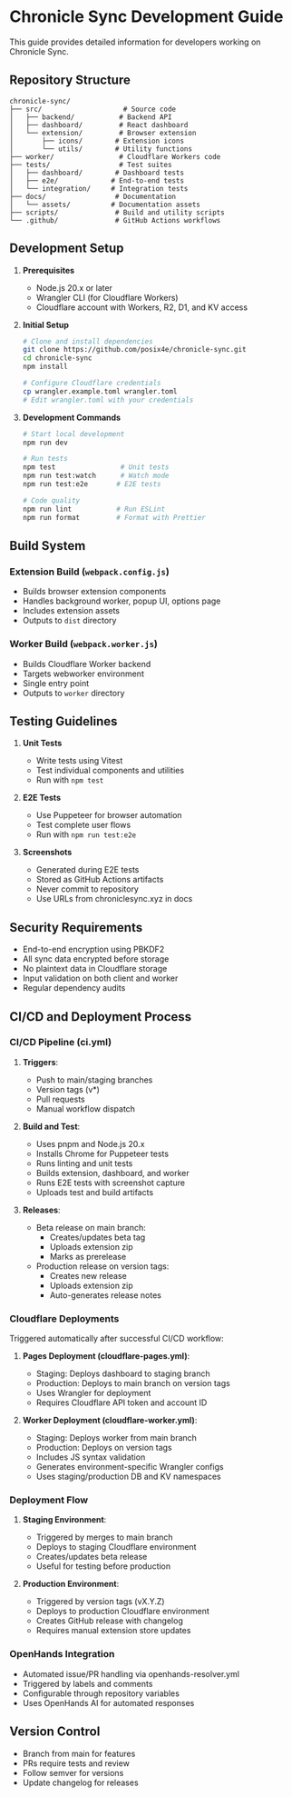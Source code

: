 # Chronicle Sync Development Guide

This guide provides detailed information for developers working on Chronicle Sync.

## Repository Structure

```
chronicle-sync/
├── src/                    # Source code
│   ├── backend/           # Backend API
│   ├── dashboard/         # React dashboard
│   └── extension/         # Browser extension
│       ├── icons/        # Extension icons
│       └── utils/        # Utility functions
├── worker/                # Cloudflare Workers code
├── tests/                 # Test suites
│   ├── dashboard/        # Dashboard tests
│   ├── e2e/             # End-to-end tests
│   └── integration/     # Integration tests
├── docs/                 # Documentation
│   └── assets/          # Documentation assets
├── scripts/              # Build and utility scripts
└── .github/              # GitHub Actions workflows
```

## Development Setup

1. **Prerequisites**
   - Node.js 20.x or later
   - Wrangler CLI (for Cloudflare Workers)
   - Cloudflare account with Workers, R2, D1, and KV access

2. **Initial Setup**
   ```bash
   # Clone and install dependencies
   git clone https://github.com/posix4e/chronicle-sync.git
   cd chronicle-sync
   npm install

   # Configure Cloudflare credentials
   cp wrangler.example.toml wrangler.toml
   # Edit wrangler.toml with your credentials
   ```

3. **Development Commands**
   ```bash
   # Start local development
   npm run dev

   # Run tests
   npm test                # Unit tests
   npm run test:watch      # Watch mode
   npm run test:e2e       # E2E tests

   # Code quality
   npm run lint           # Run ESLint
   npm run format         # Format with Prettier
   ```

## Build System

### Extension Build (`webpack.config.js`)
- Builds browser extension components
- Handles background worker, popup UI, options page
- Includes extension assets
- Outputs to `dist` directory

### Worker Build (`webpack.worker.js`)
- Builds Cloudflare Worker backend
- Targets webworker environment
- Single entry point
- Outputs to `worker` directory

## Testing Guidelines

1. **Unit Tests**
   - Write tests using Vitest
   - Test individual components and utilities
   - Run with `npm test`

2. **E2E Tests**
   - Use Puppeteer for browser automation
   - Test complete user flows
   - Run with `npm run test:e2e`

3. **Screenshots**
   - Generated during E2E tests
   - Stored as GitHub Actions artifacts
   - Never commit to repository
   - Use URLs from chroniclesync.xyz in docs

## Security Requirements

- End-to-end encryption using PBKDF2
- All sync data encrypted before storage
- No plaintext data in Cloudflare storage
- Input validation on both client and worker
- Regular dependency audits

## CI/CD and Deployment Process

### CI/CD Pipeline (ci.yml)
1. **Triggers**:
   - Push to main/staging branches
   - Version tags (v*)
   - Pull requests
   - Manual workflow dispatch

2. **Build and Test**:
   - Uses pnpm and Node.js 20.x
   - Installs Chrome for Puppeteer tests
   - Runs linting and unit tests
   - Builds extension, dashboard, and worker
   - Runs E2E tests with screenshot capture
   - Uploads test and build artifacts

3. **Releases**:
   - Beta release on main branch:
     * Creates/updates beta tag
     * Uploads extension zip
     * Marks as prerelease
   - Production release on version tags:
     * Creates new release
     * Uploads extension zip
     * Auto-generates release notes

### Cloudflare Deployments
Triggered automatically after successful CI/CD workflow:

1. **Pages Deployment (cloudflare-pages.yml)**:
   - Staging: Deploys dashboard to staging branch
   - Production: Deploys to main branch on version tags
   - Uses Wrangler for deployment
   - Requires Cloudflare API token and account ID

2. **Worker Deployment (cloudflare-worker.yml)**:
   - Staging: Deploys worker from main branch
   - Production: Deploys on version tags
   - Includes JS syntax validation
   - Generates environment-specific Wrangler configs
   - Uses staging/production DB and KV namespaces

### Deployment Flow
1. **Staging Environment**:
   - Triggered by merges to main branch
   - Deploys to staging Cloudflare environment
   - Creates/updates beta release
   - Useful for testing before production

2. **Production Environment**:
   - Triggered by version tags (vX.Y.Z)
   - Deploys to production Cloudflare environment
   - Creates GitHub release with changelog
   - Requires manual extension store updates

### OpenHands Integration
- Automated issue/PR handling via openhands-resolver.yml
- Triggered by labels and comments
- Configurable through repository variables
- Uses OpenHands AI for automated responses

## Version Control

- Branch from main for features
- PRs require tests and review
- Follow semver for versions
- Update changelog for releases